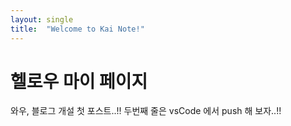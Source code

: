 ```yaml
---
layout: single
title:  "Welcome to Kai Note!"
---
```


# 헬로우 마이 페이지

와우, 블로그 개설 첫 포스트..!! 
두번째 줄은 vsCode 에서 push 해 보자..!!
